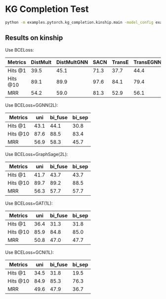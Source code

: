 KG Completion Test
============

```bash
python -m examples.pytorch.kg_completion.kinship.main -model_config examples/pytorch/kg_completion/kinship/config/gcn.yaml -task_config examples/pytorch/kg_completion/kinship/config/kinship.yaml
```


Results on kinship
------------------

Use BCELoss:

| Metrics  |  DistMult  |  DistMultGNN  |  SACN  |  TransE  |  TransEGNN |  ComplEx  | ComplExGNN |
| -------- | ---------- | ------------- | ------ | -------- | ---------- | --------- | ---------- |
| Hits @1  |    39.5    |      45.1     |  71.3  |   37.7   |    44.4    |   70.7    |    79.6    |
| Hits @10 |    89.1    |      89.9     |  97.6  |   84.1   |    79.4    |   96.8    |    98.4    |
|   MRR    |    54.2    |      59.0     |  81.3  |   52.9   |    56.1    |   80.6    |    87.0    |

<!-- Use SigmoidLoss:

| Metrics  |  DistMult  |  DistMultGNN  |  ComplEx  |
| -------- | ---------- | ------------- | --------- |
| Hits @1  |    38.3    |     95.8      |   75.5    |
| Hits @10 |    89.3    |     96.5      |   98.4    |
|   MRR    |    53.7    |     96.1      |   84.6    | -->

Use BCELoss+GGNN(2L):

| Metrics  |    uni     |    bi_fuse   | bi_sep |
| -------- | ---------- | ------------ | ------ |
| Hits @1  |    43.1    |     44.1     |  30.8  |
| Hits @10 |    87.6    |     88.5     |  83.4  |
|   MRR    |    56.9    |     58.3     |  45.7  |

<!-- Use SigmoidLoss+GGNN(2L):

| Metrics  |    uni     |    bi_fuse   | bi_sep |
| -------- | ---------- | ------------ | ------ |
| Hits @1  |    88.8    |     66.2     |  44.0  |
| Hits @10 |    93.3    |     92.5     |  88.9  |
|   MRR    |    89.9    |     74.6     |  57.6  | -->

Use BCELoss+GraphSage(2L):

| Metrics  |    uni     |    bi_fuse   | bi_sep |
| -------- | ---------- | ------------ | ------ |
| Hits @1  |    41.7    |     43.7     |  43.7  |
| Hits @10 |    89.7    |     89.2     |  88.5  |
|   MRR    |    56.3    |     57.7     |  57.7  |

<!-- Use SigmoidLoss+GraphSage(2L):

| Metrics  |    uni     |    bi_fuse   | bi_sep |
| -------- | ---------- | ------------ | ------ |
| Hits @1  |    97.1    |     97.2     |  97.0  |
| Hits @10 |    97.2    |     97.3     |  97.2  |
|   MRR    |    97.2    |     97.3     |  97.2  | -->

Use BCELoss+GAT(1L):

| Metrics  |    uni     |    bi_fuse   | bi_sep |
| -------- | ---------- | ------------ | ------ |
| Hits @1  |    36.4    |     31.3     |  31.8  |
| Hits @10 |    85.9    |     84.8     |  85.0  |
|   MRR    |    50.8    |     47.0     |  47.7  |

<!-- Use SigmoidLoss+GAT(1L):

| Metrics  |    uni     |    bi_fuse   | bi_sep |
| -------- | ---------- | ------------ | ------ |
| Hits @1  |    91.1    |     97.0     |  78.1  |
| Hits @10 |    93.8    |     97.2     |  87.6  |
|   MRR    |    91.9    |     97.2     |  80.3  | -->

Use BCELoss+GCN(1L):

| Metrics  |    uni     |    bi_fuse   | bi_sep |
| -------- | ---------- | ------------ | ------ |
| Hits @1  |    34.5    |     31.8     |  19.5  |
| Hits @10 |    84.9    |     85.3     |  76.3  |
|   MRR    |    49.6    |     47.9     |  36.7  |
